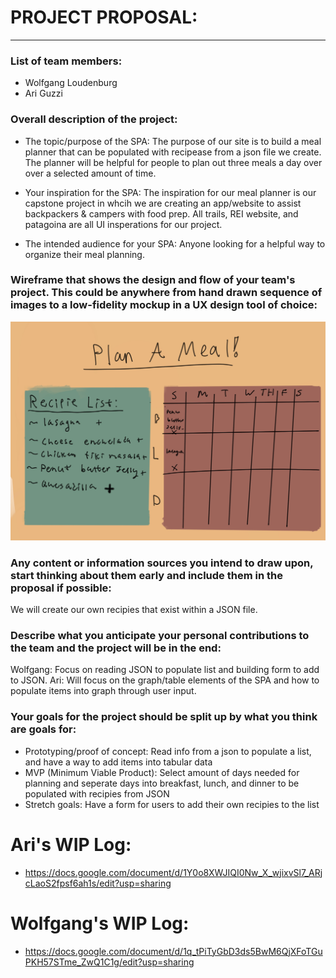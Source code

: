 
# PROJECT PROPOSAL:
--------------
### List of team members: 
- Wolfgang Loudenburg
- Ari Guzzi

### Overall description of the project:
- The topic/purpose of the SPA:
    The purpose of our site is to build a meal planner that can be populated with recipease from a json file we create. The planner will be helpful for people to plan out three meals a day over over a selected amount of time.

- Your inspiration for the SPA:
   The inspiration for our meal planner is our capstone project in whcih we are creating an app/website to assist backpackers & campers with food prep. All trails, REI website, and patagoina are all UI insperations for our project.

- The intended audience for your SPA:
    Anyone looking for a helpful way to organize their meal planning.

### Wireframe that shows the design and flow of your team's project. This could be anywhere from hand drawn sequence of images to a low-fidelity mockup in a UX design tool of choice:
![alt text](low_fidelity_mockup.jpg)



### Any content or information sources you intend to draw upon, start thinking about them early and include them in the proposal if possible:
We will create our own recipies that exist within a JSON file.

### Describe what you anticipate your personal contributions to the team and the project will be in the end:
Wolfgang: Focus on reading JSON to populate list and building form to add to JSON.
Ari: Will focus on the graph/table elements of the SPA and how to populate items into graph through user input.

### Your goals for the project should be split up by what you think are goals for:
- Prototyping/proof of concept:
Read info from a json to populate a list, and have a way to add items into tabular data
- MVP (Minimum Viable Product):
Select amount of days needed for planning and seperate days into breakfast, lunch, and dinner to be populated with recipies from JSON
- Stretch goals:
Have a form for users to add their own recipies to the list

# Ari's WIP Log: 
- https://docs.google.com/document/d/1Y0o8XWJIQI0Nw_X_wjixvSl7_ARjcLaoS2fpsf6ah1s/edit?usp=sharing
# Wolfgang's WIP Log: 
- https://docs.google.com/document/d/1q_tPiTyGbD3ds5BwM6QjXFoTGuPKH57STme_ZwQ1C1g/edit?usp=sharing
